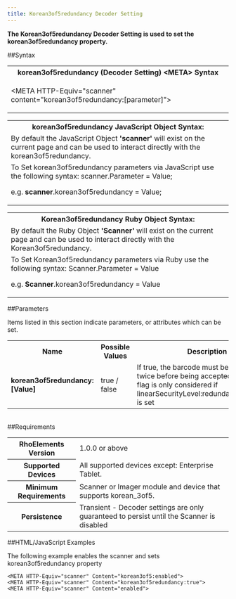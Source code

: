 ```yaml
---
title: Korean3of5redundancy Decoder Setting
---
```



<b>
The Korean3of5redundancy Decoder Setting is used to set the korean3of5redundancy property.
</b>

##Syntax

<table class="re-table"><tr><th class="tableHeading">korean3of5redundancy (Decoder Setting) &lt;META&gt; Syntax
</th></tr><tr><td class="clsSyntaxCells clsOddRow"><p>&lt;META HTTP-Equiv="scanner" content="korean3of5redundancy:[parameter]"&gt;</p></td></tr></table>
<table class="re-table"><tr><th class="tableHeading">korean3of5redundancy JavaScript Object Syntax:</th></tr><tr><td class="clsSyntaxCells clsOddRow">
By default the JavaScript Object <b>'scanner'</b> will exist on the current page and can be used to interact directly with the korean3of5redundancy.
</td></tr><tr><td class="clsSyntaxCells clsEvenRow">
To Set korean3of5redundancy parameters via JavaScript use the following syntax: scanner.Parameter = Value;
<P />e.g. <b>scanner</b>.korean3of5redundancy = Value;
</td></tr></table>
<table class="re-table"><tr><th class="tableHeading">Korean3of5redundancy Ruby Object Syntax:</th></tr><tr><td class="clsSyntaxCells clsOddRow">
By default the Ruby Object <b>'Scanner'</b> will exist on the current page and can be used to interact directly with the Korean3of5redundancy.
</td></tr><tr><td class="clsSyntaxCells clsEvenRow">
To Set Korean3of5redundancy parameters via Ruby use the following syntax: Scanner.Parameter = Value
<P />e.g. <b>Scanner</b>.korean3of5redundancy = Value
</td></tr></table>



##Parameters


Items listed in this section indicate parameters, or attributes which can be set.
<table class="re-table"><col width="20%" /><col width="20%" /><col width="38%" /><col width="22%" /><tr><th class="tableHeading">Name</th><th class="tableHeading">Possible Values</th><th class="tableHeading">Description</th><th class="tableHeading">Default Value</th></tr><tr><td class="clsSyntaxCells clsOddRow"><b>korean3of5redundancy:[Value]
</b></td><td class="clsSyntaxCells clsOddRow">true / false</td><td class="clsSyntaxCells clsOddRow">If true, the barcode must be decoded twice before being accepted.  Note this flag is only considered if linearSecurityLevel:redundancyAndLength is set</td><td class="clsSyntaxCells clsOddRow">Device specific</td></tr></table>
<table class="re-table"><col width="78%" /><col width="8%" /><col width="1%" /><col width="5%" /><col width="1%" /><col width="5%" /><col width="2%" /></table>





##Requirements

<table class="re-table"><tr><th class="tableHeading">RhoElements Version</th><td class="clsSyntaxCell clsEvenRow">1.0.0 or above
</td></tr><tr><th class="tableHeading">Supported Devices</th><td class="clsSyntaxCell clsOddRow">All supported devices except: Enterprise Tablet.</td></tr><tr><th class="tableHeading">Minimum Requirements</th><td class="clsSyntaxCell clsOddRow">Scanner or Imager module and device that supports korean_3of5.</td></tr><tr><th class="tableHeading">Persistence</th><td class="clsSyntaxCell clsEvenRow">Transient - Decoder settings are only guaranteed to persist until the Scanner is disabled</td></tr></table>


##HTML/JavaScript Examples

The following example enables the scanner and sets korean3of5redundancy property

	<META HTTP-Equiv="scanner" Content="korean3of5:enabled">
	<META HTTP-Equiv="scanner" Content="korean3of5redundancy:true">
	<META HTTP-Equiv="scanner" Content="enabled">
					



